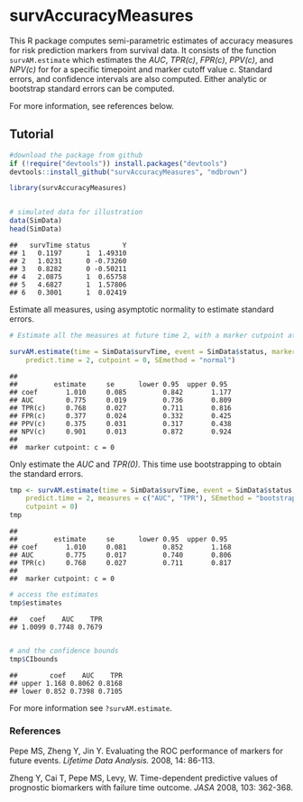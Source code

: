 survAccuracyMeasures
=============================================

This R package computes semi-parametric estimates of accuracy measures for risk prediction markers from survival data. It consists of the function `survAM.estimate` which estimates the *AUC*, *TPR(c)*, *FPR(c)*, *PPV(c)*, and *NPV(c)* for for a specific timepoint and marker cutoff value c. Standard errors, and confidence intervals are also computed. Either analytic or bootstrap standard errors can be computed. 

For more information, see references below. 


## Tutorial



```r
#download the package from github
if (!require("devtools")) install.packages("devtools")
devtools::install_github("survAccuracyMeasures", "mdbrown")

library(survAccuracyMeasures)
```

```r

# simulated data for illustration
data(SimData)
head(SimData)
```

```
##   survTime status        Y
## 1   0.1197      1  1.49310
## 2   1.0231      0 -0.73260
## 3   0.8282      0 -0.50211
## 4   2.0875      1  0.65758
## 5   4.6827      1  1.57806
## 6   0.3001      1  0.02419
```



Estimate all measures, using asymptotic normality to estimate standard errors. 


```r
# Estimate all the measures at future time 2, with a marker cutpoint at 0.

survAM.estimate(time = SimData$survTime, event = SimData$status, marker = SimData$Y, 
    predict.time = 2, cutpoint = 0, SEmethod = "normal")
```

```
## 
##         estimate     se      lower 0.95  upper 0.95
## coef       1.010     0.085         0.842       1.177 
## AUC        0.775     0.019         0.736       0.809 
## TPR(c)     0.768     0.027         0.711       0.816 
## FPR(c)     0.377     0.024         0.332       0.425 
## PPV(c)     0.375     0.031         0.317       0.438 
## NPV(c)     0.901     0.013         0.872       0.924 
## 
##  marker cutpoint: c = 0
```


Only estimate the *AUC* and *TPR(0)*. This time use bootstrapping to obtain the standard errors. 


```r
tmp <- survAM.estimate(time = SimData$survTime, event = SimData$status, marker = SimData$Y, 
    predict.time = 2, measures = c("AUC", "TPR"), SEmethod = "bootstrap", bootstraps = 50, 
    cutpoint = 0)
tmp
```

```
## 
##         estimate     se      lower 0.95  upper 0.95
## coef       1.010     0.081         0.852       1.168 
## AUC        0.775     0.017         0.740       0.806 
## TPR(c)     0.768     0.027         0.711       0.817 
## 
##  marker cutpoint: c = 0
```



```r
# access the estimates
tmp$estimates
```

```
##   coef    AUC    TPR 
## 1.0099 0.7748 0.7679
```

```r

# and the confidence bounds
tmp$CIbounds
```

```
##        coef    AUC    TPR
## upper 1.168 0.8062 0.8168
## lower 0.852 0.7398 0.7105
```


For more information see `?survAM.estimate`. 



### References
Pepe MS, Zheng Y, Jin Y. Evaluating the ROC performance of markers for future events. *Lifetime Data Analysis.* 2008, 14: 86-113.

Zheng Y, Cai T, Pepe MS, Levy, W. Time-dependent predictive values of prognostic biomarkers with failure time outcome. *JASA* 2008, 103: 362-368.














